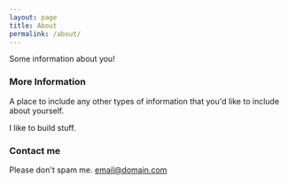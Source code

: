 ```yaml
---
layout: page
title: About
permalink: /about/
---
```


Some information about you!

### More Information

A place to include any other types of information that you'd like to include about yourself.

I like to build stuff.

### Contact me
Please don't spam me.
[email@domain.com](mailto:email@domain.com)
